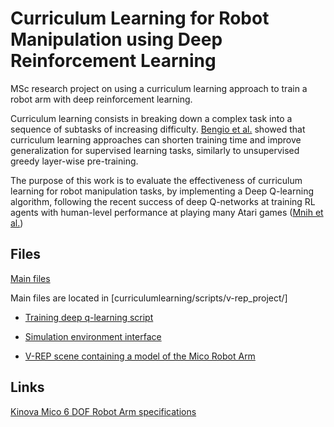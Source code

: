 # Curriculum Learning for Robot Manipulation using Deep Reinforcement Learning

MSc research project on using a curriculum learning approach to train a robot arm with deep reinforcement learning.

Curriculum learning consists in breaking down a complex task into a sequence of subtasks of increasing difficulty. [Bengio et al.](http://dl.acm.org/citation.cfm?id=1553380) showed that curriculum learning approaches can shorten training time and improve generalization for supervised learning tasks, similarly to unsupervised greedy layer-wise pre-training.

The purpose of this work is to evaluate the effectiveness of curriculum learning for robot manipulation tasks, by implementing a Deep Q-learning algorithm, following the recent success of deep Q-networks at training RL agents with human-level performance at playing many Atari games ([Mnih et al.](https://www.nature.com/nature/journal/v518/n7540/full/nature14236.html))

## Files

[Main files](curriculumlearning/scripts/v-rep_project/)

Main files are located in [curriculumlearning/scripts/v-rep_project/]

- [Training deep q-learning script](curriculumlearning/scripts/v-rep_project/training_independent_joints.py)

- [Simulation environment interface](curriculumlearning/scripts/v-rep_project/robotenv.py)

- [V-REP scene containing a model of the Mico Robot Arm](curriculumlearning/scripts/v-rep_project/MicoRobot.ttt)


## Links

[Kinova Mico 6 DOF Robot Arm specifications](http://www.kinovarobotics.com/wp-content/uploads/2015/02/Kinova-Specs-MICO2-6DOF-Web-170512-1.pdf)

